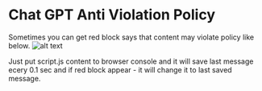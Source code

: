 # Chat GPT Anti Violation Policy
Sometimes you can get red block says that content may violate policy like below.
![alt text]([http://url/to/img.png](http://dl4.joxi.net/drive/2023/11/30/0019/0230/1245414/14/29da8e5738.jpg)http://dl4.joxi.net/drive/2023/11/30/0019/0230/1245414/14/29da8e5738.jpg)

Just put script.js content to browser console and it will save last message ecery 0.1 sec and if red block appear - it will change it to last saved message.
